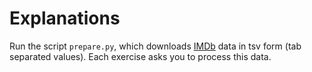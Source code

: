 # Explanations

Run the script `prepare.py`, which downloads [IMDb](https://www.imdb.com/) data in tsv form (tab separated values).
Each exercise asks you to process this data.